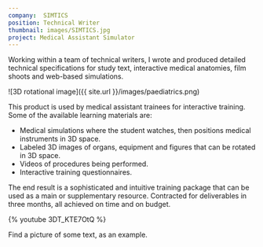 ```yaml
---
company:  SIMTICS
position: Technical Writer
thumbnail: images/SIMTICS.jpg
project: Medical Assistant Simulator
---
```


Working within a team of technical writers, I wrote and produced detailed technical specifications for study text, interactive medical anatomies, film shoots and web-based simulations.

![3D rotational image]({{ site.url }}/images/paediatrics.png)

This product is used by medical assistant trainees for interactive training. Some of the available learning materials are:

* Medical simulations where the student watches, then positions medical instruments in 3D space.
* Labeled 3D images of organs, equipment and figures that can be rotated in 3D space.
* Videos of procedures being performed.
* Interactive training questionnaires.

The end result is a sophisticated and intuitive training package that can be used as a main or supplementary resource.
Contracted for deliverables in three months, all achieved on time and on budget.

{% youtube 3DT_KTE7OtQ %}

Find a picture of some text, as an example.

